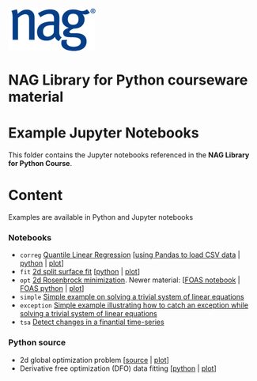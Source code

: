 ![NAG logo](../NAG_logo.png) 

# NAG Library for Python courseware material

# Example Jupyter Notebooks

This folder contains the Jupyter notebooks referenced
in the **NAG Library for Python Course**.

# Content

Examples are available in Python and Jupyter notebooks
 
### Notebooks
 
  * `correg` [Quantile Linear Regression](correg/quantile_linreg_easy.ipynb) [[using Pandas to load CSV data](correg/quantile_linreg_pandas.ipynb) | [python](python/quantile_linreg_ex.py) | [plot](python/quantile_linreg_ex.pdf)]
  * `fit` [2d split surface fit](fit/dim2_spline_ts_sctr.ipynb) [[python](python/dim2_spline_ts_sctr_ex.py) | [plot](python/dim2_spline_ts_sctr_ex.pdf)]
  * `opt` [2d Rosenbrock minimization](opt/bounds_quasi_func_easy.ipynb). Newer material: [[FOAS notebook](https://github.com/numericalalgorithmsgroup/NAGPythonExamples/blob/master/local_optimization/FOAS/rosenbrock2d.ipynb) | [FOAS python](python/handle_solve_bounds_foas_ex.py) | [plot](python/handle_solve_bounds_foas_ex.pdf)]
  * `simple` [Simple example on solving a trivial system of linear equations](simple/Simple.ipynb)
  * `exception` [Simple example illustrating how to catch an exception while solving a trivial system of linear equations](simple/SimpleException.ipynb)
  * `tsa` [Detect changes in a finantial time-series](tsa/cp_pelt_new.ipynb)

### Python source

  * 2d global optimization problem [[source](python/bnd_mcs_solve_ex.py) | [plot](python/bnd_mcs_solve_ex.pdf)]
  * Derivative free optimization (DFO) data fitting [[python](python/handle_solve_dfls_ex.py) | [plot](python/handle_solve_dfls_ex.pdf)]

